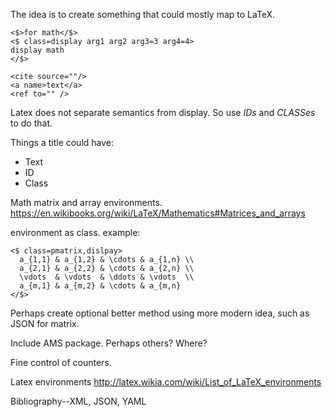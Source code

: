 The idea is to create something that could mostly map to LaTeX.

```
<$>for math</$>
<$ class=display arg1 arg2 arg3=3 arg4=4>
display math
</$>

<cite source=""/>
<a name>text</a>
<ref to="" />
```

Latex does not separate semantics from display. So use _IDs_ and _CLASSes_ to do that.

Things a title could have:
- Text
- ID
- Class

Math matrix and array environments.
https://en.wikibooks.org/wiki/LaTeX/Mathematics#Matrices_and_arrays

environment as class. example:

```
<$ class=pmatrix,dislpay>
  a_{1,1} & a_{1,2} & \cdots & a_{1,n} \\
  a_{2,1} & a_{2,2} & \cdots & a_{2,n} \\
  \vdots  & \vdots  & \ddots & \vdots  \\
  a_{m,1} & a_{m,2} & \cdots & a_{m,n} 
</$>
```
Perhaps create optional better method using more modern idea, such as JSON for matrix.


Include AMS package. Perhaps others? Where?

Fine control of counters.

Latex environments
http://latex.wikia.com/wiki/List_of_LaTeX_environments




Bibliography--XML, JSON, YAML
